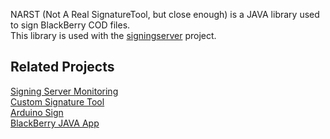 NARST (Not A Real SignatureTool, but close enough) is a JAVA library used to sign BlackBerry COD files.  
This library is used with the [signingserver](https://github.com/hardisonbrewing/signingserver) project.

## Related Projects
[Signing Server Monitoring](https://github.com/hardisonbrewing/signingserver-com)  
[Custom Signature Tool](https://github.com/hardisonbrewing/signingserver)  
[Arduino Sign](https://github.com/hardisonbrewing/signingserver-arduino)  
[BlackBerry JAVA App](https://github.com/hardisonbrewing/signingserver-bb)

